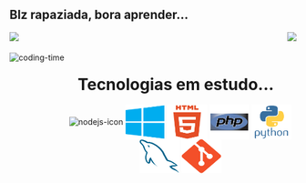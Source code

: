 
## Blz rapaziada, bora aprender...

<div>
  <img height="150em" src="https://github-readme-stats.vercel.app/api?username=NeiPicoli&show_icons=true&theme=chartreuse-dark&include_all_commits=true&count_private=true"/>
  <img align="right" height="100em" src="https://github-readme-stats.vercel.app/api/top-langs/?username=NeiPicoli&layout=compact&langs_count=16&theme=chartreuse-dark"/>
</div>

<div  align="center"> 
<div style="display: inline_block"><br>
    <img align="left" height="250" alt="coding-time" src="code.gif">
    <h1 align="center">Tecnologias em estudo...</h1>
<img align="center" height="60" width="70" alt="nodejs-icon" src="https://cdn.jsdelivr.net/gh/devicons/devicon/icons/linux/linux-original.svg"/>
<img align="center" height="60" width="70" alt="nodejs-icon" src="https://github.com/devicons/devicon/blob/master/icons/windows8/windows8-original.svg"/>
<img align="center" height="60" width="70" alt="nodejs-icon" src="https://github.com/devicons/devicon/blob/master/icons/html5/html5-plain-wordmark.svg"/>
<img align="center" height="60" width="70" alt="nodejs-icon" src="https://github.com/devicons/devicon/blob/master/icons/php/php-original.svg"/>
<img align="center" height="60" width="70" alt="nodejs-icon" src="https://github.com/devicons/devicon/blob/master/icons/python/python-original-wordmark.svg"/>
<img align="center" height="60" width="70" alt="nodejs-icon" src="https://github.com/devicons/devicon/blob/master/icons/mysql/mysql-original.svg"/>
<img align="center" height="60" width="70" alt="nodejs-icon" src="https://github.com/devicons/devicon/blob/master/icons/git/git-original.svg"/>


</div>
